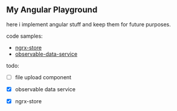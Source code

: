 ## My Angular Playground
here i implement angular stuff and keep them for future purposes.

code samples:
- [ngrx-store](playground/src/app/ngrx-store/)
- [observable-data-service](playground/src/app/observable-data-service/)

todo:
- [ ] file upload component
- [x] observable data service
- [x] ngrx-store

